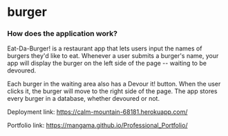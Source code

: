 # burger

### How does the application work?

Eat-Da-Burger! is a restaurant app that lets users input the names of burgers they'd like to eat. Whenever a user submits a burger's name, your app will display the burger on the left side of the page -- waiting to be devoured. 

Each burger in the waiting area also has a Devour it! button. When the user clicks it, the burger will move to the right side of the page.
The app stores every burger in a database, whether devoured or not.

Deployment link: https://calm-mountain-68181.herokuapp.com/

Portfolio link: https://mangama.github.io/Professional_Portfolio/